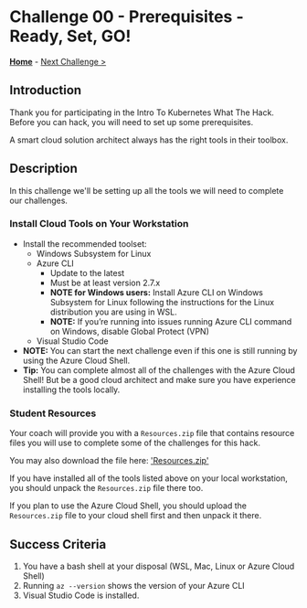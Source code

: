 # Challenge 00 - Prerequisites - Ready, Set, GO!

**[Home](../README.md)** - [Next Challenge >](./Challenge-01.md)

## Introduction

Thank you for participating in the Intro To Kubernetes What The Hack. Before you can hack, you will need to set up some prerequisites.

A smart cloud solution architect always has the right tools in their toolbox.

## Description

In this challenge we'll be setting up all the tools we will need to complete our challenges.

### Install Cloud Tools on Your Workstation

- Install the recommended toolset:
    - Windows Subsystem for Linux
    - Azure CLI 
        - Update to the latest
        - Must be at least version 2.7.x
        - **NOTE for Windows users:** Install Azure CLI on Windows Subsystem for Linux following the instructions for the Linux distribution you are using in WSL.
        - **NOTE:** If you’re running into issues running Azure CLI command on Windows, disable Global Protect (VPN)
    - Visual Studio Code
- **NOTE:** You can start the next challenge even if this one is still running by using the Azure Cloud Shell.
- **Tip:** You can complete almost all of the challenges with the Azure Cloud Shell!  But be a good cloud architect and make sure you have experience installing the tools locally.

### Student Resources

Your coach will provide you with a `Resources.zip` file that contains resource files you will use to complete some of the challenges for this hack.  

You may also download the file here: ['Resources.zip'](https://aka.ms/wth/IntroToK8SResources)

If you have installed all of the tools listed above on your local workstation, you should unpack the `Resources.zip` file there too.

If you plan to use the Azure Cloud Shell, you should upload the `Resources.zip` file to your cloud shell first and then unpack it there.

## Success Criteria

1. You have a bash shell at your disposal (WSL, Mac, Linux or Azure Cloud Shell)
1. Running `az --version` shows the version of your Azure CLI
1. Visual Studio Code is installed.